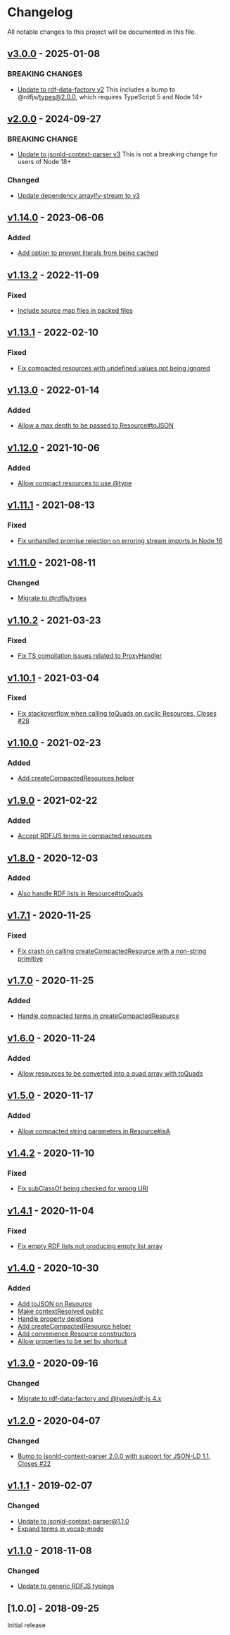 # Changelog
All notable changes to this project will be documented in this file.

<a name="v3.0.0"></a>
## [v3.0.0](https://github.com/rubensworks/rdf-object.js/compare/v2.0.0...v3.0.0) - 2025-01-08

### BREAKING CHANGES
* [Update to rdf-data-factory v2](https://github.com/rubensworks/rdf-object.js/commit/fbdc5444ae848357bd2b134b85b7bc50ffec5d62)
    This includes a bump to @rdfjs/types@2.0.0, which requires TypeScript 5 and Node 14+

<a name="v2.0.0"></a>
## [v2.0.0](https://github.com/rubensworks/rdf-object.js/compare/v1.14.0...v2.0.0) - 2024-09-27

### BREAKING CHANGE
* [Update to jsonld-context-parser v3](https://github.com/rubensworks/rdf-object.js/commit/03e54c5070675dd2c831524f5b3f1e6b4fc88663) This is not a breaking change for users of Node 18+

### Changed
* [Update dependency arrayify-stream to v3](https://github.com/rubensworks/rdf-object.js/commit/90ac35c4642d53c07202cd50c5eae5484f4efbe3)

<a name="v1.14.0"></a>
## [v1.14.0](https://github.com/rubensworks/rdf-object.js/compare/v1.13.2...v1.14.0) - 2023-06-06

### Added
* [Add option to prevent literals from being cached](https://github.com/rubensworks/rdf-object.js/commit/ecd2732eedb2e00e59aaec219045400038f5ea0f)

<a name="v1.13.2"></a>
## [v1.13.2](https://github.com/rubensworks/rdf-object.js/compare/v1.12.0...v1.13.2) - 2022-11-09

### Fixed
* [Include source map files in packed files](https://github.com/rubensworks/rdf-object.js/commit/b58b6adb4b8df8a6e80228aded4f98839c736ac6)

<a name="v1.13.1"></a>
## [v1.13.1](https://github.com/rubensworks/rdf-object.js/compare/v1.12.0...v1.13.1) - 2022-02-10

### Fixed
* [Fix compacted resources with undefined values not being ignored](https://github.com/rubensworks/rdf-object.js/commit/4d20f873d6a9e03f35cc7f9ed3398ea87fd8ebe8)

<a name="v1.13.0"></a>
## [v1.13.0](https://github.com/rubensworks/rdf-object.js/compare/v1.12.0...v1.13.0) - 2022-01-14

### Added
* [Allow a max depth to be passed to Resource#toJSON](https://github.com/rubensworks/rdf-object.js/commit/112cd35cbb939480e220e0ce346602a76d25ad3d)

<a name="v1.12.0"></a>
## [v1.12.0](https://github.com/rubensworks/rdf-object.js/compare/v1.11.0...v1.12.0) - 2021-10-06

### Added
* [Allow compact resources to use @type](https://github.com/rubensworks/rdf-object.js/commit/78b5a8d0a6f5cdc9afbd587660d6e6f7227a0c72)

<a name="v1.11.1"></a>
## [v1.11.1](https://github.com/rubensworks/rdf-object.js/compare/v1.11.0...v1.11.1) - 2021-08-13

### Fixed
* [Fix unhandled promise rejection on erroring stream imports in Node 16](https://github.com/rubensworks/rdf-object.js/commit/18b03589b797ea932d7c5afd10f58168aaf22138)

<a name="v1.11.0"></a>
## [v1.11.0](https://github.com/rubensworks/rdf-object.js/compare/v1.10.2...v1.11.0) - 2021-08-11

### Changed
* [Migrate to @rdfjs/types](https://github.com/rubensworks/rdf-object.js/commit/3035113964ce8e3009ef0aa778339d19ae302615)

<a name="v1.10.2"></a>
## [v1.10.2](https://github.com/rubensworks/rdf-object.js/compare/v1.10.1...v1.10.2) - 2021-03-23

### Fixed
* [Fix TS compilation issues related to ProxyHandler](https://github.com/rubensworks/rdf-object.js/commit/757436e78f57fa93161a7a6fb79f28e622a4589c)

<a name="v1.10.1"></a>
## [v1.10.1](https://github.com/rubensworks/rdf-object.js/compare/v1.10.0...v1.10.1) - 2021-03-04

### Fixed
* [Fix stackoverflow when calling toQuads on cyclic Resources, Closes #28](https://github.com/rubensworks/rdf-object.js/commit/0d897660cf67dde8d1d8aedaaaedb0fdf6c17967)

<a name="v1.10.0"></a>
## [v1.10.0](https://github.com/rubensworks/rdf-object.js/compare/v1.9.0...v1.10.0) - 2021-02-23

### Added
* [Add createCompactedResources helper](https://github.com/rubensworks/rdf-object.js/commit/8151ed947dca616b121db9a17df7cc19f34ad418)

<a name="v1.9.0"></a>
## [v1.9.0](https://github.com/rubensworks/rdf-object.js/compare/v1.8.0...v1.9.0) - 2021-02-22

### Added
* [Accept RDF/JS terms in compacted resources](https://github.com/rubensworks/rdf-object.js/commit/e6ddc5c13841734ba0cfc26c03abb903210ace28)

<a name="v1.8.0"></a>
## [v1.8.0](https://github.com/rubensworks/rdf-object.js/compare/v1.7.1...v1.8.0) - 2020-12-03

### Added
* [Also handle RDF lists in Resource#toQuads](https://github.com/rubensworks/rdf-object.js/commit/70dd1bdce52e6a7a653f0b4c4d3b55c5b1008a7f)

<a name="v1.7.1"></a>
## [v1.7.1](https://github.com/rubensworks/rdf-object.js/compare/v1.7.0...v1.7.1) - 2020-11-25

### Fixed
* [Fix crash on calling createCompactedResource with a non-string primitive](https://github.com/rubensworks/rdf-object.js/commit/37cbe90e39dc730a547a6cb3210dd1d481b5325a)

<a name="v1.7.0"></a>
## [v1.7.0](https://github.com/rubensworks/rdf-object.js/compare/v1.6.0...v1.7.0) - 2020-11-25

### Added
* [Handle compacted terms in createCompactedResource](https://github.com/rubensworks/rdf-object.js/commit/21e73deefa9e531d9c278df3dd78994bca53b09d)

<a name="v1.6.0"></a>
## [v1.6.0](https://github.com/rubensworks/rdf-object.js/compare/v1.5.0...v1.6.0) - 2020-11-24

### Added
* [Allow resources to be converted into a quad array with toQuads](https://github.com/rubensworks/rdf-object.js/commit/0cfb7bac733d9cc0ab393f293f222d22951e8ce5)

<a name="v1.5.0"></a>
## [v1.5.0](https://github.com/rubensworks/rdf-object.js/compare/v1.4.2...v1.5.0) - 2020-11-17

### Added
* [Allow compacted string parameters in Resource#isA](https://github.com/rubensworks/rdf-object.js/commit/d63d9b63dcd9acaf0191d94ae3af77463c5abdf4)

<a name="v1.4.2"></a>
## [v1.4.2](https://github.com/rubensworks/rdf-object.js/compare/v1.4.1...v1.4.2) - 2020-11-10

### Fixed
* [Fix subClassOf being checked for wrong URI](https://github.com/rubensworks/rdf-object.js/commit/e3a3a7d97413ed7b59252b0d007805b76a12fe9a)

<a name="v1.4.1"></a>
## [v1.4.1](https://github.com/rubensworks/rdf-object.js/compare/v1.4.0...v1.4.1) - 2020-11-04

### Fixed
* [Fix empty RDF lists not producing empty list array](https://github.com/rubensworks/rdf-object.js/commit/6e00df576504461bb62edb17a1c78bf8c8d3e3a1)

<a name="v1.4.0"></a>
## [v1.4.0](https://github.com/rubensworks/rdf-object.js/compare/v1.3.0...v1.4.0) - 2020-10-30

### Added
* [Add toJSON on Resource](https://github.com/rubensworks/rdf-object.js/commit/3fc635e4faad7f2b3c6c4649a44d0dc346ff3313)
* [Make contextResolved public](https://github.com/rubensworks/rdf-object.js/commit/4ddd61c90e56644014f536dc7445ccb9dc3776a0)
* [Handle property deletions](https://github.com/rubensworks/rdf-object.js/commit/116fa640197605615d62873bb1f64d03097e6e6e)
* [Add createCompactedResource helper](https://github.com/rubensworks/rdf-object.js/commit/8c22c98f5b19207ec7d6f1bd09f894670312bf82)
* [Add convenience Resource constructors](https://github.com/rubensworks/rdf-object.js/commit/e86542e3df64942a413043b91e2aef4bebc13ae0)
* [Allow properties to be set by shortcut](https://github.com/rubensworks/rdf-object.js/commit/8aebf52b4064eb688bc6faa4ab866d328f1148b9)

<a name="v1.3.0"></a>
## [v1.3.0](https://github.com/rubensworks/rdf-object.js/compare/v1.2.0...v1.3.0) - 2020-09-16

### Changed
* [Migrate to rdf-data-factory and @types/rdf-js 4.x](https://github.com/rubensworks/rdf-object.js/commit/b65bac5a99d2b4a4149dde1c199a3b44242f15c6)

<a name="v1.2.0"></a>
## [v1.2.0](https://github.com/rubensworks/rdf-object.js/compare/v1.1.0...v1.2.0) - 2020-04-07

### Changed
* [Bump to jsonld-context-parser 2.0.0 with support for JSON-LD 1.1, Closes #22](https://github.com/rubensworks/rdf-object.js/commit/5113bf2266c1d2249e62a19a028d62e65085e65b)

<a name="v1.1.1"></a>
## [v1.1.1](https://github.com/rubensworks/rdf-object.js/compare/v1.1.0...v1.1.1) - 2019-02-07

### Changed
* [Update to jsonld-context-parser@1.1.0](https://github.com/rubensworks/rdf-object.js/commit/9db628b2c3bbd8f37b82026e1fe944b6a3f5da9f)
* [Expand terms in vocab-mode](https://github.com/rubensworks/rdf-object.js/commit/24e1120f49ed649daed8afd74b7f57e9290958ef)

<a name="v1.1.0"></a>
## [v1.1.0](https://github.com/rubensworks/rdf-object.js/compare/v1.0.0...v1.1.0) - 2018-11-08

### Changed
* [Update to generic RDFJS typings](https://github.com/rubensworks/rdf-object.js/commit/6aae54a3f43c1673e53e500346e2f6616b9a859f)

<a name="1.0.0"></a>
## [1.0.0] - 2018-09-25
Initial release
